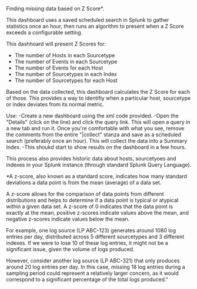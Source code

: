 Finding missing data based on Z Score*.

This dashboard uses a saved scheduled search in Splunk to gather statistics once an hour, then runs an algorithm to present when a Z Score exceeds a configurable setting.

This dashhoard will present Z Scores for:
- The number of Hosts in each Sourcetype
- The number of Events in each Sourcetype
- The number of Events for each Host
- The number of Sourcetypes in each Index
- The number of Sourcetypes for each Host

Based on the data collected, this dashboard calculates the Z Score for each of those.  This provides a way to identifiy when a particular host, sourcetype or index deviates from its normal metric.  

Use:
-Create a new dashboard using the xml code provided.
-Open the "Details" (click on the line) and click the query link.  This will open a query in a new tab and run it.  Once you're comfortable with what you see, remove the comments from the entire "|collect" stanza and save as a scheduled search (preferably once an hour).  This will collect the data into a Summary Index.
-This shoukd start to show results on the dashboard in a few hours.  

This process also provides historic data about hosts, sourcetyoes and indexes in your Splunk instance (through standard Splunk Query Language).


*A z-score, also known as a standard score, indicates how many standard deviations a data point is from the mean (average) of a data set.

A z-score allows for the comparison of data points from different distributions and helps to determine if a data point is typical or atypical within a given data set. A z-score of 0 indicates that the data point is exactly at the mean, positive z-scores indicate values above the mean, and negative z-scores indicate values below the mean.

For example, one log source (LP ABC-123) generates around 1080 log entries per day, distributed across 5 different sourcetypes and 3 different indexes. If we were to lose 10 of these log entries, it might not be a significant issue, given the volume of logs produced.

However, consider another log source (LP ABC-321) that only produces around 20 log entries per day. In this case, missing 18 log entries during a sampling period could represent a relatively larger concern, as it would correspond to a significant percentage of the total logs produced." 
